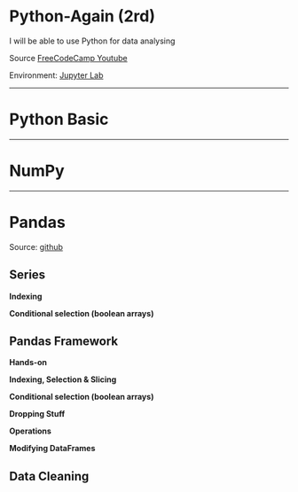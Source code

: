 # Python-Again (2rd)
I will be able to use Python for data analysing

Source [FreeCodeCamp Youtube](https://www.youtube.com/watch?v=r-uOLxNrNk8&t=41s&ab_channel=freeCodeCamp.org) 

Environment: [Jupyter Lab](https://jupyter.org/try-jupyter/lab/?path=notebooks%2FIntro.ipynb) 

---
# Python Basic 

---
# NumPy

---
# Pandas

Source: [github](https://github.com/leilahacom/freecodecamp-intro-to-pandas)

## Series

**Indexing**

**Conditional selection (boolean arrays)**


## Pandas Framework

**Hands-on**

**Indexing, Selection & Slicing**

**Conditional selection (boolean arrays)**

**Dropping Stuff**

**Operations**

**Modifying DataFrames**









## Data Cleaning

